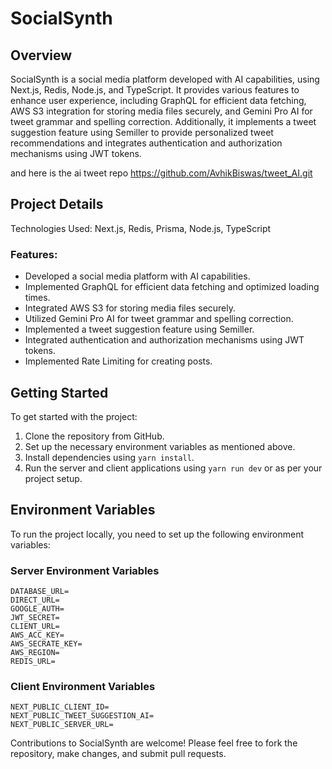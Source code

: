# SocialSynth

## Overview

SocialSynth is a social media platform developed with AI capabilities, using Next.js, Redis, Node.js, and TypeScript. It provides various features to enhance user experience, including GraphQL for efficient data fetching, AWS S3 integration for storing media files securely, and Gemini Pro AI for tweet grammar and spelling correction. Additionally, it implements a tweet suggestion feature using Semiller to provide personalized tweet recommendations and integrates authentication and authorization mechanisms using JWT tokens.


and here is the ai tweet repo https://github.com/AvhikBiswas/tweet_AI.git


## Project Details
Technologies Used: Next.js, Redis, Prisma, Node.js, TypeScript
### Features:
- Developed a social media platform with AI capabilities.
- Implemented GraphQL for efficient data fetching and optimized loading times.
- Integrated AWS S3 for storing media files securely.
- Utilized Gemini Pro AI for tweet grammar and spelling correction.
- Implemented a tweet suggestion feature using Semiller.
- Integrated authentication and authorization mechanisms using JWT tokens.
- Implemented Rate Limiting for creating posts.



## Getting Started
To get started with the project:

1. Clone the repository from GitHub.
2. Set up the necessary environment variables as mentioned above.
3. Install dependencies using `yarn install`.
4. Run the server and client applications using `yarn run dev` or as per your project setup.


## Environment Variables

To run the project locally, you need to set up the following environment variables:

### Server Environment Variables

```dotenv
DATABASE_URL=
DIRECT_URL=
GOOGLE_AUTH=
JWT_SECRET=
CLIENT_URL=
AWS_ACC_KEY=
AWS_SECRATE_KEY=
AWS_REGION=
REDIS_URL=

```
### Client Environment Variables

```dotenv
NEXT_PUBLIC_CLIENT_ID=
NEXT_PUBLIC_TWEET_SUGGESTION_AI=
NEXT_PUBLIC_SERVER_URL=
```
Contributions to SocialSynth are welcome! Please feel free to fork the repository, make changes, and submit pull requests.

